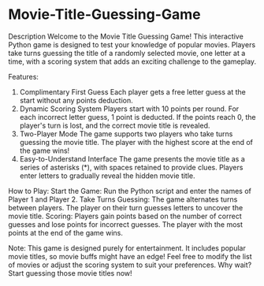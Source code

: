 # Movie-Title-Guessing-Game
Description
Welcome to the Movie Title Guessing Game! This interactive Python game is designed to test your knowledge of popular movies. Players take turns guessing the title of a randomly selected movie, one letter at a time, with a scoring system that adds an exciting challenge to the gameplay.

Features:
1. Complimentary First Guess
Each player gets a free letter guess at the start without any points deduction.
2. Dynamic Scoring System
Players start with 10 points per round.
For each incorrect letter guess, 1 point is deducted.
If the points reach 0, the player's turn is lost, and the correct movie title is revealed.
3. Two-Player Mode
The game supports two players who take turns guessing the movie title.
The player with the highest score at the end of the game wins!
4. Easy-to-Understand Interface
The game presents the movie title as a series of asterisks (*), with spaces retained to provide clues.
Players enter letters to gradually reveal the hidden movie title.

How to Play:
Start the Game: Run the Python script and enter the names of Player 1 and Player 2.
Take Turns Guessing: The game alternates turns between players. The player on their turn guesses letters to uncover the movie title.
Scoring: Players gain points based on the number of correct guesses and lose points for incorrect guesses. The player with the most points at the end of the game wins.

Note:
This game is designed purely for entertainment. It includes popular movie titles, so movie buffs might have an edge!
Feel free to modify the list of movies or adjust the scoring system to suit your preferences.
Why wait? Start guessing those movie titles now!
